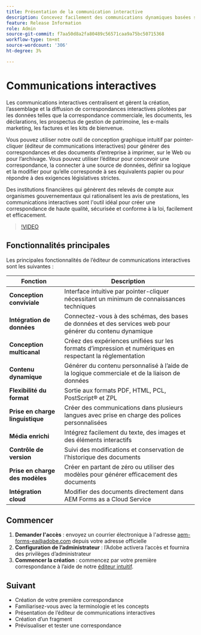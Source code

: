 ```yaml
---
title: Présentation de la communication interactive
description: Concevez facilement des communications dynamiques basées sur les données avec les communications interactives AEM Forms
feature: Release Information
role: Admin
source-git-commit: f7aa50d8a2fa80489c56571caa9a75bc50715368
workflow-type: tm+mt
source-wordcount: '306'
ht-degree: 3%

---
```


# Communications interactives

Les communications interactives centralisent et gèrent la création, l’assemblage et la diffusion de correspondances interactives pilotées par les données telles que la correspondance commerciale, les documents, les déclarations, les prospectus de gestion de patrimoine, les e-mails marketing, les factures et les kits de bienvenue.

Vous pouvez utiliser notre outil de conception graphique intuitif par pointer-cliquer (éditeur de communications interactives) pour générer des correspondances et des documents d’entreprise à imprimer, sur le Web ou pour l’archivage. Vous pouvez utiliser l’éditeur pour concevoir une correspondance, la connecter à une source de données, définir sa logique et la modifier pour qu’elle corresponde à ses équivalents papier ou pour répondre à des exigences législatives strictes.

Des institutions financières qui génèrent des relevés de compte aux organismes gouvernementaux qui rationalisent les avis de prestations, les communications interactives sont l&#39;outil idéal pour créer une correspondance de haute qualité, sécurisée et conforme à la loi, facilement et efficacement.

>[!VIDEO](https://video.tv.adobe.com/v/3444094/)

<!-- ![Interactive Communication Editor](/help/assets/ic-editor.png)

-->

## Fonctionnalités principales

Les principales fonctionnalités de l’éditeur de communications interactives sont les suivantes :

| Fonction | Description |
|------------|-------------|
| **Conception conviviale** | Interface intuitive par pointer-cliquer nécessitant un minimum de connaissances techniques |
| **Intégration de données** | Connectez-vous à des schémas, des bases de données et des services web pour générer du contenu dynamique |
| **Conception multicanal** | Créez des expériences unifiées sur les formats d’impression et numériques en respectant la réglementation |
| **Contenu dynamique** | Générer du contenu personnalisé à l’aide de la logique commerciale et de la liaison de données |
| **Flexibilité du format** | Sortie aux formats PDF, HTML, PCL, PostScript® et ZPL |
| **Prise en charge linguistique** | Créer des communications dans plusieurs langues avec prise en charge des polices personnalisées |
| **Média enrichi** | Intégrez facilement du texte, des images et des éléments interactifs |
| **Contrôle de version** | Suivi des modifications et conservation de l’historique des documents |
| **Prise en charge des modèles** | Créer en partant de zéro ou utiliser des modèles pour générer efficacement des documents |
| **Intégration cloud** | Modifier des documents directement dans AEM Forms as a Cloud Service |


## Commencer

1. **Demander l&#39;accès** : envoyez un courrier électronique à l&#39;adresse [aem-forms-ea@adobe.com](mailto:aem-forms-ea@adobe.com) depuis votre adresse officielle
2. **Configuration de l’administrateur** : l’Adobe activera l’accès et fournira des privilèges d’administrateur
3. **Commencer la création** : commencez par votre première correspondance à l’aide de notre [éditeur intuitif](https://video.tv.adobe.com/v/3444094/).



<!-- 


The Interactive Communication editor runs in any modern browser. It can be used to: 

* generate dynamic data-driven documents or correspondences and customized business documents or correspondences for print, web, or archival. 

* develop PDF documents for integration into existing workflows by binding communications to adaptive forms, XML schemas, XML sample files, databases, and web services. 

* integrate business data and render communications as a number of file types, including Adobe PDF, HTML, and printing for PCL, Adobe PostScript&reg; and Zebra (ZPL) printers.

* create interactive data capture applications by leading users through a series of visually appealing and streamlined panels, improving usability and reducing data entry errors.

## Key Features of the editor 

* **User-Friendly Interface**: The Interactive Communication editor features a point-and-click design tool that is easy to use, allowing designers to create professional communications without extensive technical knowledge.

* **Design Flexibility**: Users can design communications that match both paper and digital formats, ensuring consistency and compliance with legislative requirements.

* **Data Integration**: The tool seamlessly connects communication fields to various data sources, including XML schemas, sample files, databases, and web services.

* **Logic Definition**: Designers can define intricate logic within their communications, enhancing functionality and interactivity. 

* **Communication Creation**: Create a communication from scratch or from a template, offering flexibility and efficiency in document generation.

* **Rich Media Integration**: Add text, images, and art to your communications, creating visually appealing and engaging communication.

* **Seamless Editing**: Edit your communication documents saved in AEM Forms as a Cloud Service, ensuring easy access and continuous updates.

* **Change Tracking**: Track and review changes, maintaining a clear record of document modifications and ensuring version control.


![Output Formats and Usages](/help/assets/interactive-communication.png){align="center"}

## Usage across AEM Forms

Documents, templates, or designs created in Interactive Communication editor offer several key applications:

| **Usage**                                      | **Description**                                                                 |
|-------------------------------------------------|---------------------------------------------------------------------------------|
| PDF Document or Correspondence Creation                          | Used to generate PDF documents or correspondence for various business needs.                      |
| Document of Record Templates                   | Serves as custom templates for Documents of Record.                    |
| AEM Forms Communication APIs                   | Used as a template for various AEM Forms Communication APIs for seamless integration and automation. |


## Onboarding

The Interactive Communication editor is available for free to AEM Forms as a Cloud Service customers. You can write to mailto:aem-forms-ea@adobe.com from your official address to request access.

Adobe enables access for your organization and provide required privileges to the person designated as administrator in your organization. 

## Supported languages 

You can use the editor to create communication in languages of your choice. You can also use custom fonts in a communication. 


<!-- Communications that are created in Interactive Communication Editor can be merged with business data and rendered as a number of file types, including Adobe PDF, HTML, and printing for PCL, Adobe PostScript&reg; and Zebra (ZPL) printers.

Communication author can fill fields of a communication to personalize it for a reciever and print it, or print and fill the communication by hand. 

Communication developers can also use Interactive Communication Editor to create applications that generate dynamic, data-driven documents and produce customized business documents for print, web, or archival. 

Using communication designs, developers can create, interactive data capture applications by leading users through a series of visually appealing and streamlined panels, improving usability and reducing data entry errors. 

You can also build and maintain data capture solutions that read from, validate against, and add to corporate data sources. 

With Interactive Communication, you can integrate PDF documents into existing workflows by binding forms to XML schemas, XML sample files, databases, and web services. Forms and documents that are created in Designer can be merged with business data and rendered as a number of file types, including Adobe PDF, HTML, and printing for PCL, Adobe PostScript&reg; and Zebra (ZPL) printers. -->

## Suivant

* Création de votre première correspondance
* Familiarisez-vous avec la terminologie et les concepts
* Présentation de l’éditeur de communications interactives
* Création d’un fragment
* Prévisualiser et tester une correspondance
